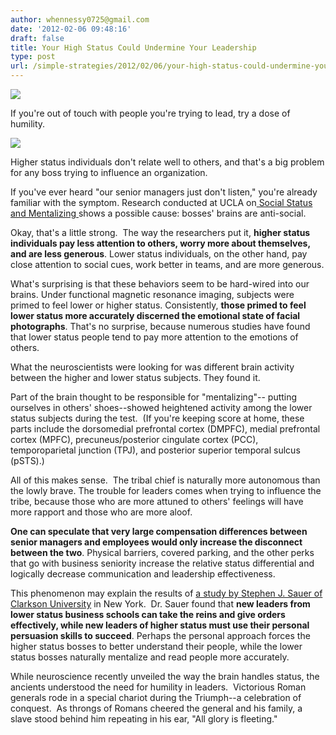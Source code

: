 ```yaml
---
author: whennessy0725@gmail.com
date: '2012-02-06 09:48:16'
draft: false
title: Your High Status Could Undermine Your Leadership
type: post
url: /simple-strategies/2012/02/06/your-high-status-could-undermine-your-leadership
---
```


![](http://static1.squarespace.com/static/56c87f52356fb0ec8c23c9b7/56d09050d9fd567b5dd38d8b/56d09058d9fd567b5dd38de0/1456509773694/mrhowell-scaled500.jpg)

  




If you're out of touch with people you're trying to lead, try a dose of humility.




[![](http://static1.squarespace.com/static/56c87f52356fb0ec8c23c9b7/t/56d09100d9fd567b5dd39b40/1456509184946/mrhowell-scaled500.jpg)
](http://static1.squarespace.com/static/56c87f52356fb0ec8c23c9b7/t/56d09100d9fd567b5dd39b40/1456509184946/mrhowell-scaled500.jpg)




Higher status individuals don't relate well to others, and that's a big problem for any boss trying to influence an organization.




If you've ever heard "our senior managers just don't listen," you're already familiar with the symptom. Research conducted at UCLA on[ Social Status and Mentalizing ](http://cn.isr.umich.edu/Papers/Status%20and%20Mentalizing%20Manuscript_FINAL%20for%20ciculation.pdf)shows a possible cause: bosses' brains are anti-social.




Okay, that's a little strong.  The way the researchers put it, **higher status individuals pay less attention to others, worry more about themselves, and are less generous**. Lower status individuals, on the other hand, pay close attention to social cues, work better in teams, and are more generous.




What's surprising is that these behaviors seem to be hard-wired into our brains. Under functional magnetic resonance imaging, subjects were primed to feel lower or higher status. Consistently, **those primed to feel lower status more accurately discerned the emotional state of facial photographs**. That's no surprise, because numerous studies have found that lower status people tend to pay more attention to the emotions of others.




What the neuroscientists were looking for was different brain activity between the higher and lower status subjects. They found it.




Part of the brain thought to be responsible for "mentalizing"-- putting ourselves in others' shoes--showed heightened activity among the lower status subjects during the test.  (If you're keeping score at home, these parts include the dorsomedial prefrontal cortex (DMPFC), medial prefrontal cortex (MPFC), precuneus/posterior cingulate cortex (PCC), temporoparietal junction (TPJ), and posterior superior temporal sulcus (pSTS).)




All of this makes sense.  The tribal chief is naturally more autonomous than the lowly brave. The trouble for leaders comes when trying to influence the tribe, because those who are more attuned to others' feelings will have more rapport and those who are more aloof.




**One can speculate that very large compensation differences between senior managers and employees would only increase the disconnect between the two**. Physical barriers, covered parking, and the other perks that go with business seniority increase the relative status differential and logically decrease communication and leadership effectiveness.




This phenomenon may explain the results of [a study by Stephen J. Sauer of Clarkson University](http://psycnet.apa.org/journals/apl/96/3/574/) in New York.  Dr. Sauer found that **new leaders from lower status business schools can take the reins and give orders effectively, while new leaders of higher status must use their personal persuasion skills to succeed**. Perhaps the personal approach forces the higher status bosses to better understand their people, while the lower status bosses naturally mentalize and read people more accurately.




While neuroscience recently unveiled the way the brain handles status, the ancients understood the need for humility in leaders.  Victorious Roman generals rode in a special chariot during the Triumph--a celebration of conquest.  As throngs of Romans cheered the general and his family, a slave stood behind him repeating in his ear, "All glory is fleeting."



